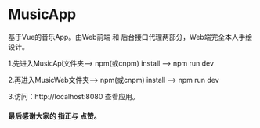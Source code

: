 # MusicApp
基于Vue的音乐App。由Web前端 和 后台接口代理两部分，Web端完全本人手绘设计。

1.先进入MusicApi文件夹——> npm(或cnpm) install ——> npm run dev

2.再进入MusicWeb文件夹——> npm(或cnpm) install ——> npm run dev

3.访问：http://localhost:8080 查看应用。
 
#### 最后感谢大家的 指正与 点赞。
